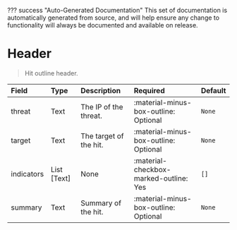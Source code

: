 ??? success "Auto-Generated Documentation"
    This set of documentation is automatically generated from source, and will help ensure any change to functionality will always be documented and available on release.

# Header

> Hit outline header.

| Field | Type | Description | Required | Default |
| :--- | :--- | :--- | :--- | :--- |
| threat | Text | The IP of the threat. | :material-minus-box-outline: Optional | `None` |
| target | Text | The target of the hit. | :material-minus-box-outline: Optional | `None` |
| indicators | List [Text] | None | :material-checkbox-marked-outline: Yes | `[]` |
| summary | Text | Summary of the hit. | :material-minus-box-outline: Optional | `None` |